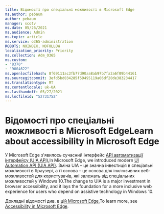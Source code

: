 ```yaml
---
title: Відомості про спеціальні можливості в Microsoft Edge
ms.author: pebaum
author: pebaum
manager: scotv
ms.date: 05/26/2021
ms.audience: Admin
ms.topic: article
ms.service: o365-administration
ROBOTS: NOINDEX, NOFOLLOW
localization_priority: Priority
ms.collection: Adm_O365
ms.custom:
- "8370"
- "9004622"
ms.openlocfilehash: 8f69111ac3fb77d90aa8ab97b7fa2a6f09b44161
ms.sourcegitcommit: 3efd5bd034285f59495119a06df20de383234417
ms.translationtype: MT
ms.contentlocale: uk-UA
ms.lasthandoff: 05/27/2021
ms.locfileid: "52731752"
---
```

# <a name="learn-about-accessibility-in-microsoft-edge"></a><span data-ttu-id="1e349-102">Відомості про спеціальні можливості в Microsoft Edge</span><span class="sxs-lookup"><span data-stu-id="1e349-102">Learn about accessibility in Microsoft Edge</span></span>

<span data-ttu-id="1e349-103">У Microsoft Edge з'явилось сучасний інтерфейс [API автоматизації інтерфейсу (UIA API).](https://go.microsoft.com/fwlink/?linkid=2153423)</span><span class="sxs-lookup"><span data-stu-id="1e349-103">In Microsoft Edge, we introduced modern [UI Automation API (UIA API)](https://go.microsoft.com/fwlink/?linkid=2153423).</span></span> <span data-ttu-id="1e349-104">Зміна UIA – це значна інвестиція в спеціальні можливості в браузері, а її основа – це основа для інклюзивних веб-можливостей для користувачів, які залежать від спеціальних можливостей у Windows 10.</span><span class="sxs-lookup"><span data-stu-id="1e349-104">The change to UIA is a major investment in browser accessibility, and it lays the foundation for a more inclusive web experience for users who depend on assistive technology in Windows 10.</span></span> 

<span data-ttu-id="1e349-105">Докладні відомості див. в [цій Microsoft Edge.](https://go.microsoft.com/fwlink/?linkid=2153512)</span><span class="sxs-lookup"><span data-stu-id="1e349-105">To learn more, see [Accessibility in Microsoft Edge](https://go.microsoft.com/fwlink/?linkid=2153512).</span></span>
